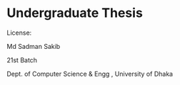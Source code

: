 # Undergraduate Thesis

License:
<p>Md Sadman Sakib
<p>21st Batch
<p>Dept. of Computer Science & Engg , University of Dhaka
